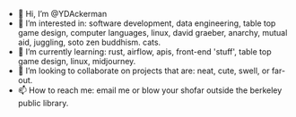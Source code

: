 - 👋 Hi, I’m @YDAckerman
- 👀 I’m interested in: software development, data engineering, table top game design, computer languages, linux, david graeber, anarchy, mutual aid, juggling, soto zen buddhism. cats.
- 🌱 I’m currently learning: rust, airflow, apis, front-end 'stuff', table top game design, linux, midjourney.  
- 💞️ I’m looking to collaborate on projects that are: neat, cute, swell, or far-out.
- 📫 How to reach me: email me or blow your shofar outside the berkeley public library.

<!---
YDAckerman/YDAckerman is a ✨ special ✨ repository because its `README.md` (this file) appears on your GitHub profile.
You can click the Preview link to take a look at your changes.
--->
